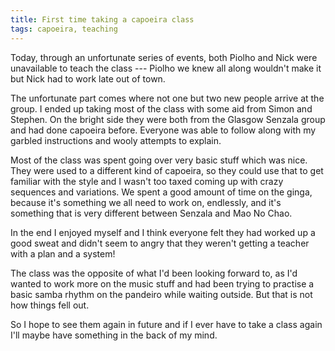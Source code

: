 ```yaml
---
title: First time taking a capoeira class
tags: capoeira, teaching
---
```

Today, through an unfortunate series of events, both Piolho and Nick were unavailable
to teach the class --- Piolho we knew all along wouldn't make it but Nick had to work
late out of town.

The unfortunate part comes where not one but two new people arrive at the group. I
ended up taking most of the class with some aid from Simon and Stephen. On the bright
side they were both from the Glasgow Senzala group and had done capoeira before.
Everyone was able to follow along with my garbled instructions and wooly attempts to
explain.

Most of the class was spent going over very basic stuff which was nice. They were used
to a different kind of capoeira, so they could use that to get familiar with the style
and I wasn't too taxed coming up with crazy sequences and variations. We spent a good
amount of time on the ginga, because it's something we all need to work on, endlessly,
and it's something that is very different between Senzala and Mao No Chao.

In the end I enjoyed myself and I think everyone felt they had worked up a good sweat
and didn't seem to angry that they weren't getting a teacher with a plan and a system!

The class was the opposite of what I'd been looking forward to, as I'd wanted to work
more on the music stuff and had been trying to practise a basic samba rhythm on the
pandeiro while waiting outside. But that is not how things fell out.

So I hope to see them again in future and if I ever have to take a class again I'll
maybe have something in the back of my mind.
